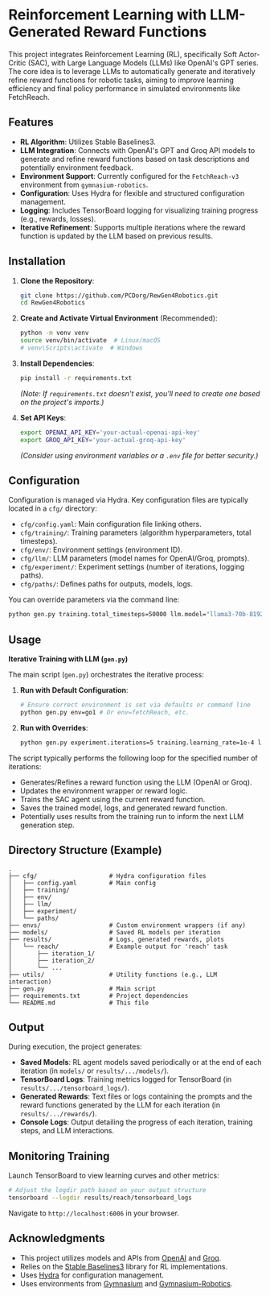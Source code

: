 # Reinforcement Learning with LLM-Generated Reward Functions

This project integrates Reinforcement Learning (RL), specifically Soft Actor-Critic (SAC), with Large Language Models (LLMs) like OpenAI's GPT series. The core idea is to leverage LLMs to automatically generate and iteratively refine reward functions for robotic tasks, aiming to improve learning efficiency and final policy performance in simulated environments like FetchReach.

## Features

- **RL Algorithm**: Utilizes Stable Baselines3.
- **LLM Integration**: Connects with OpenAI's GPT and Groq API models to generate and refine reward functions based on task descriptions and potentially environment feedback.
- **Environment Support**: Currently configured for the `FetchReach-v3` environment from `gymnasium-robotics`.
- **Configuration**: Uses Hydra for flexible and structured configuration management.
- **Logging**: Includes TensorBoard logging for visualizing training progress (e.g., rewards, losses).
- **Iterative Refinement**: Supports multiple iterations where the reward function is updated by the LLM based on previous results.

## Installation

1.  **Clone the Repository**:
    ```bash
    git clone https://github.com/PCDorg/RewGen4Robotics.git
    cd RewGen4Robotics
    ```

2.  **Create and Activate Virtual Environment** (Recommended):
    ```bash
    python -m venv venv
    source venv/bin/activate  # Linux/macOS
    # venv\Scripts\activate  # Windows
    ```

3.  **Install Dependencies**:
    
    ```bash
    pip install -r requirements.txt
    ```
    *(Note: If `requirements.txt` doesn't exist, you'll need to create one based on the project's imports.)*

4.  **Set API Keys**:
    ```bash
    export OPENAI_API_KEY='your-actual-openai-api-key'
    export GROQ_API_KEY='your-actual-groq-api-key'
    ```
    *(Consider using environment variables or a `.env` file for better security.)*

## Configuration

Configuration is managed via Hydra. Key configuration files are typically located in a `cfg/` directory:

-   `cfg/config.yaml`: Main configuration file linking others.
-   `cfg/training/`: Training parameters (algorithm hyperparameters, total timesteps).
-   `cfg/env/`: Environment settings (environment ID).
-   `cfg/llm/`: LLM parameters (model names for OpenAI/Groq, prompts).
-   `cfg/experiment/`: Experiment settings (number of iterations, logging paths).
-   `cfg/paths/`: Defines paths for outputs, models, logs.

You can override parameters via the command line:
```bash
python gen.py training.total_timesteps=50000 llm.model="llama3-70b-8192" llm.provider="groq"
```

## Usage

**Iterative Training with LLM (`gen.py`)**

The main script (`gen.py`) orchestrates the iterative process:

1.  **Run with Default Configuration**:
    ```bash
    # Ensure correct environment is set via defaults or command line
    python gen.py env=go1 # Or env=fetchReach, etc.
    ```

2.  **Run with Overrides**:
    ```bash
    python gen.py experiment.iterations=5 training.learning_rate=1e-4 llm.provider=openai llm.model=gpt-4
    ```

The script typically performs the following loop for the specified number of iterations:
- Generates/Refines a reward function using the LLM (OpenAI or Groq).
- Updates the environment wrapper or reward logic.
- Trains the SAC agent using the current reward function.
- Saves the trained model, logs, and generated reward function.
- Potentially uses results from the training run to inform the next LLM generation step.


## Directory Structure (Example)

```
.
├── cfg/                    # Hydra configuration files
│   ├── config.yaml         # Main config
│   ├── training/
│   ├── env/
│   ├── llm/
│   ├── experiment/
│   └── paths/
├── envs/                   # Custom environment wrappers (if any)
├── models/                 # Saved RL models per iteration
├── results/                # Logs, generated rewards, plots
│   └── reach/              # Example output for 'reach' task
│       ├── iteration_1/
│       ├── iteration_2/
│       └── ...
├── utils/                  # Utility functions (e.g., LLM interaction)
├── gen.py                  # Main script
├── requirements.txt        # Project dependencies
└── README.md               # This file
```

## Output

During execution, the project generates:

-   **Saved Models**: RL agent models saved periodically or at the end of each iteration (in `models/` or `results/.../models/`).
-   **TensorBoard Logs**: Training metrics logged for TensorBoard (in `results/.../tensorboard_logs/`).
-   **Generated Rewards**: Text files or logs containing the prompts and the reward functions generated by the LLM for each iteration (in `results/.../rewards/`).
-   **Console Logs**: Output detailing the progress of each iteration, training steps, and LLM interactions.

## Monitoring Training

Launch TensorBoard to view learning curves and other metrics:

```bash
# Adjust the logdir path based on your output structure
tensorboard --logdir results/reach/tensorboard_logs
```
Navigate to `http://localhost:6006` in your browser.



## Acknowledgments

-   This project utilizes models and APIs from [OpenAI](https://openai.com/) and [Groq](https://groq.com/).
-   Relies on the [Stable Baselines3](https://github.com/DLR-RM/stable-baselines3) library for RL implementations.
-   Uses [Hydra](https://hydra.cc/) for configuration management.
-   Uses environments from [Gymnasium](https://gymnasium.farama.org/) and [Gymnasium-Robotics](https://robotics.farama.org/).

